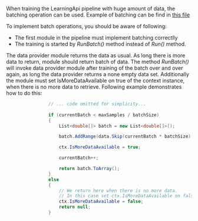 When training the LearningApi pipeline with huge amount of data, the batching operation can be used.
Example of batching can be find in [this file](test/Perceptron/PerceptronUnitTests.cs)

To implement batch operations, you should be aware of following:
- The first module in the pipeline must implement batching correctlly
- The training is started by *RunBatch()* method instead of *Run()* method.

The data provider module returns the data as usual. As long there is more data to return, module should return batch of data.
The method *RunBatch()* will invoke data provider module after training of the batch over and over again, as long the data provider returns a none empty data set. Additionally the module must set IsMoreDataAvailable on true of the context instance, when there is no more data to retrieve.
Following example demonstrates how to do this:

~~~ csharp
                // ... code omitted for simplicity...
                
                if (currentBatch < maxSamples / batchSize)
                {
                    List<double[]> batch = new List<double[]>();

                    batch.AddRange(data.Skip(currentBatch * batchSize).Take(batchSize));

                    ctx.IsMoreDataAvailable = true;

                    currentBatch++;

                    return batch.ToArray();
                }
                else
                {
                    // We return here when there is no more data.
                    // In this case set ctx.IsMoreDataAvailable on false and return null.
                    ctx.IsMoreDataAvailable = false;
                    return null;
                }
  ~~~
